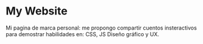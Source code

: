 # My Website
Mi pagina de marca personal: me propongo compartir cuentos insteractivos para demostrar habilidades en: CSS, JS Diseño gráfico y UX.
